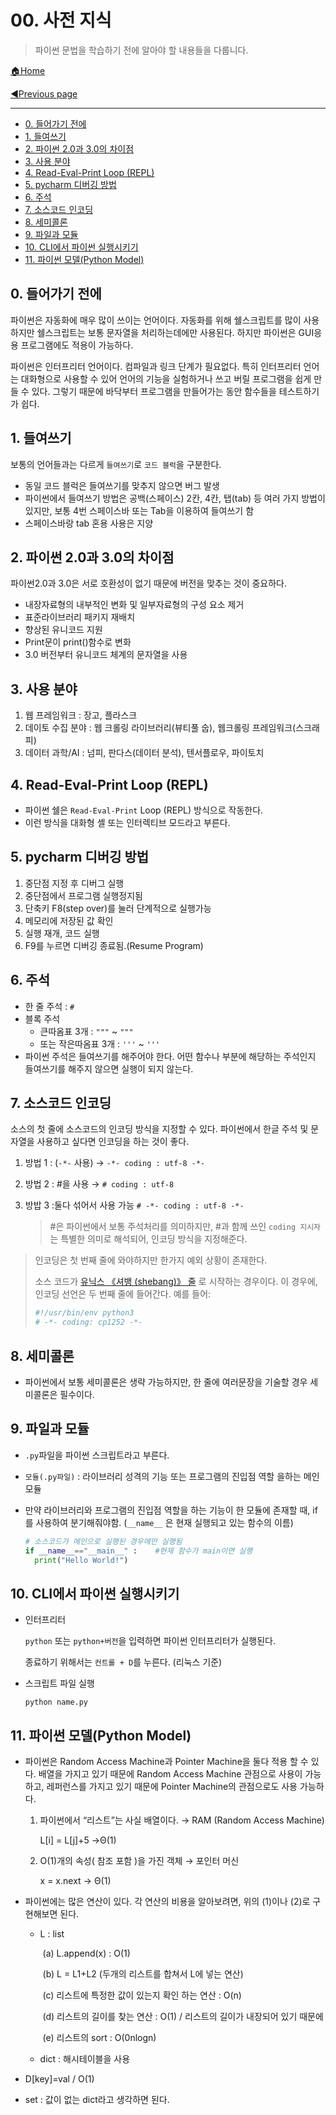 # 00. 사전 지식

> 파이썬 문법을 학습하기 전에 알아야 할 내용들을 다룹니다.
>

[🏠Home](https://github.com/batboy118/Study_Note)

[◀Previous page ](./README.md)

---

<!-- TOC -->

- [0. 들어가기 전에](#0-들어가기-전에)
- [1. 들여쓰기](#1-들여쓰기)
- [2. 파이썬 2.0과 3.0의 차이점](#2-파이썬-20과-30의-차이점)
- [3. 사용 분야](#3-사용-분야)
- [4. Read-Eval-Print Loop (REPL)](#4-read-eval-print-loop-repl)
- [5. pycharm 디버깅 방법](#5-pycharm-디버깅-방법)
- [6. 주석](#6-주석)
- [7. 소스코드 인코딩](#7-소스코드-인코딩)
- [8. 세미콜론](#8-세미콜론)
- [9. 파일과 모듈](#9-파일과-모듈)
- [10. CLI에서 파이썬 실행시키기](#10-cli에서-파이썬-실행시키기)
- [11. 파이썬 모델(Python Model)](#11-파이썬-모델python-model)

<!-- /TOC -->

## 0. 들어가기 전에

파이썬은 자동화에 매우 많이 쓰이는 언어이다. 자동화를 위해 쉘스크립트를 많이 사용하지만 쉘스크립트는 보통 문자열을 처리하는데에만 사용된다. 하지만 파이썬은 GUI응용 프로그램에도 적용이 가능하다.

파이썬은 인터프리터 언어이다. 컴파일과 링크 단계가 필요없다. 특히 인터프리터 언어는 대화형으로 사용할 수 있어 언어의 기능을 실험하거나 쓰고 버릴 프로그램을 쉽게 만들 수 있다. 그렇기 때문에 바닥부터 프로그램을 만들어가는 동안 함수들을 테스트하기가 쉽다.

## 1. 들여쓰기

보통의 언어들과는 다르게 `들여쓰기`로 `코드 블럭`을 구분한다.

- 동일 코드 블럭은 들여쓰기를 맞추지 않으면 버그 발생
- 파이썬에서 들여쓰기 방법은 공백(스페이스) 2칸, 4칸, 탭(tab) 등 여러 가지 방법이 있지만, 보통 4번 스페이스바 또는 Tab을 이용하여 들여쓰기 함
- 스페이스바랑 tab 혼용 사용은 지양

## 2. 파이썬 2.0과 3.0의 차이점

파이썬2.0과 3.0은 서로 호환성이 없기 때문에 버전을 맞추는 것이 중요하다.

- 내장자료형의 내부적인 변화 및 일부자료형의 구성 요소 제거
- 표준라이브러리 패키지 재배치
- 향상된 유니코드 지원
- Print문이 print()함수로 변화
- 3.0 버전부터 유니코드 체계의 문자열을 사용

## 3. 사용 분야

1. 웹 프레임워크 : 장고, 플라스크
2. 데이토 수집 분야 : 웹 크롤링 라이브러리(뷰티풀 숩), 웹크롤링 프레임워크(스크래피)
3. 데이터 과학/AI : 넘피, 판다스(데이터 분석), 텐서플로우, 파이토치

## 4. Read-Eval-Print Loop (REPL)

- 파이썬 쉘은 `Read-Eval-Print` Loop (REPL) 방식으로 작동한다.
- 이런 방식을 대화형 셸 또는 인터렉티브 모드라고 부른다.

## 5. pycharm 디버깅 방법

1. 중단점 지정 후 디버그 실행
2. 중단점에서 프로그램 실행정지됨
3. 단축키 F8(step over)를 눌러 단계적으로 실행가능
4. 메모리에 저장된 값 확인
5. 실행 재개, 코드 실행
6. F9를 누르면 디버깅 종료됨.(Resume Program)

## 6. 주석

- 한 줄 주석 : `#`
- 블록 주석
  - 큰따옴표 3개 :  `"""` ~ `"""`
  - 또는 작은따옴표 3개 :  `'''` ~ `'''`
- 파이썬 주석은 들여쓰기를 해주어야 한다. 어떤 함수나 부분에 해당하는 주석인지 들여쓰기를 해주지 않으면 실행이 되지 않는다.

## 7. 소스코드 인코딩

소스의 첫 줄에 소스코드의 인코딩 방식을 지정할 수 있다. 파이썬에서 한글 주석 및 문자열을 사용하고 싶다면 인코딩을 하는 것이 좋다.

1. 방법 1 : (`-*-` 사용)  →  `-*- coding : utf-8 -*-`

2. 방법 2 : #을 사용 → `# coding : utf-8`

3. 방밥 3 :둘다 섞어서 사용 가능 `# -*- coding : utf-8 -*-`

   > #은 파이썬에서 보통 주석처리를 의미하지만, #과 함께 쓰인 `coding 지시자`는 특별한 의미로 해석되어, 인코딩 방식을 지정해준다.

> 인코딩은 첫 번째 줄에 와야하지만 한가지 예외 상황이 존재한다.
>
> 소스 코드가 [유닉스 《셔뱅 (shebang)》 줄](https://docs.python.org/ko/3/tutorial/appendix.html#tut-scripts) 로 시작하는 경우이다. 이 경우에, 인코딩 선언은 두 번째 줄에 들어간다. 예를 들어:
>
> ```python
> #!/usr/bin/env python3
> # -*- coding: cp1252 -*-
> ```

## 8. 세미콜론

- 파이썬에서 보통 세미콜론은 생략 가능하지만, 한 줄에 여러문장을 기술할 경우 세미콜론은 필수이다.

## 9. 파일과 모듈

- `.py`파일을 파이썬 스크립트라고 부른다.

- `모듈(.py파일)` : 라이브러리 성격의 기능 또는 프로그램의 진입점 역할 을하는 메인 모듈

- 만약 라이브러리와 프로그램의 진입점 역할을 하는 기능이 한 모듈에 존재할 때, if를 사용하여 분기해줘야함.  (`__name__` 은 현재 실행되고 있는 함수의 이름)

  ```python
  # 소스코드가 메인으로 실행된 경우에만 실행됨
  if __name__=="__main__" :    #현재 함수가 main이면 실행
  	print("Hello World!")
  ```

## 10. CLI에서 파이썬 실행시키기

- 인터프리터

  `python` 또는 `python+버전`을 입력하면 파이썬 인터프리터가 실행된다.

  종료하기 위해서는 `컨트롤 + D`를 누른다. (리눅스 기준)

- 스크립트 파일 실행

  `python name.py`

## 11. 파이썬 모델(Python Model)

- 파이썬은 Random Access Machine과 Pointer Machine을 둘다 적용 할 수 있다. 배열을 가지고 있기 때문에  Random Access Machine 관점으로 사용이 가능하고, 레퍼런스를 가지고 있기 때문에 Pointer Machine의 관점으로도 사용 가능하다.

  1. 파이썬에서 “리스트”는 사실 배열이다. → RAM (Random Access Machine)

     L[i] = L[j]+5 →Θ(1)

  2. O(1)개의 속성( 참조 포함 )을 가진 객체 → 포인터 머신

     x = x.next → Θ(1)

- 파이썬에는 많은 연산이 있다. 각 연산의 비용을 알아보려면, 위의 (1)이나 (2)로 구현해보면 된다.

  - L : list

    ​	(a) L.append(x) : O(1)

    ​	(b) L = L1+L2 (두개의 리스트를 합쳐서 L에 넣는 연산)

    ​	(c) 리스트에 특정한 값이 있는지 확인 하는 연산 : O(n)

    ​	(d) 리스트의 길이를 찾는 연산 : O(1) / 리스트의 길이가 내장되어 있기 때문에

    ​	(e) 리스트의 sort : O(0nlogn)

  - dict : 해시테이블을 사용

- D[key]=val   / O(1)

- set : 값이 없는 dict라고 생각하면 된다.
